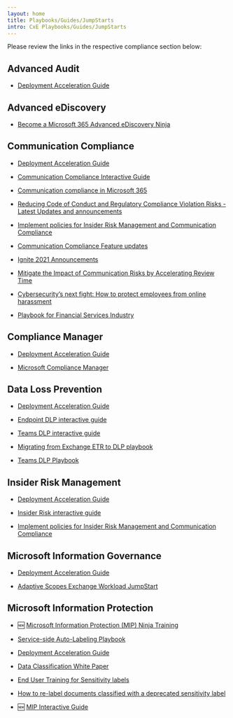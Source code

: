 ```yaml
---
layout: home
title: Playbooks/Guides/JumpStarts
intro: CxE Playbooks/Guides/JumpStarts
---
```


Please review the links in the respective compliance section below:

## Advanced Audit
* [Deployment Acceleration Guide](../../dag/aed-audit)

## Advanced eDiscovery
* [Become a Microsoft 365 Advanced eDiscovery Ninja](https://aka.ms/ediscoveryninja)

## Communication Compliance
* [Deployment Acceleration Guide](../../dag/ir-cc)

* [Communication Compliance Interactive Guide](https://aka.ms/communicationcomplianceguide)

* [Communication compliance in Microsoft 365](https://docs.microsoft.com/en-us/microsoft-365/compliance/communication-compliance-solution-overview?view=o365-worldwide)

* [Reducing Code of Conduct and Regulatory Compliance Violation Risks - Latest Updates and announcements](https://aka.ms/ccrsa2021)

* [Implement policies for Insider Risk Management and Communication Compliance](https://www.microsoft.com/en-us/microsoft-365/business/compliance-insider-risk-management)

* [Communication Compliance Feature updates](http://aka.ms/featureupdates)

* [Ignite 2021 Announcements](https://techcommunity.microsoft.com/t5/security-compliance-and-identity/discover-and-manage-communication-risks-with-communication/ba-p/2909291)

* [Mitigate the Impact of Communication Risks by Accelerating Review Time](https://aka.ms/ccinspire2021)

* [Cybersecurity’s next fight: How to protect employees from online harassment](https://www.microsoft.com/security/blog/2021/08/25/cybersecuritys-next-fight-how-to-protect-employees-from-online-harassment/)

* [Playbook for Financial Services Industry](https://microsoft.github.io/ComplianceCxE/playbooks/fsicc/)

## Compliance Manager
* [Deployment Acceleration Guide](../../dag/cm)

* [Microsoft Compliance Manager](https://aka.ms/compliancemanager/techdocs)

## Data Loss Prevention
* [Deployment Acceleration Guide](../../dag/mip-dlp)

* [Endpoint DLP interactive guide](https://microsoft-dlp-endpoints.immersivelearning.online/)

* [Teams DLP interactive guide](https://microsoft-teams-dlp.immersivelearning.online/)

* [Migrating from Exchange ETR to DLP playbook](https://aka.ms/mipc/ETRmigration)

* [Teams DLP Playbook](https://techcommunity.microsoft.com/t5/microsoft-security-and/microsoft-teams-dlp-playbook/bc-p/2073005#M4743)

## Insider Risk Management
* [Deployment Acceleration Guide](../../dag/ir-cc)

* [Insider Risk interactive guide](https://insider-risk-management.azureedge.net/)

* [Implement policies for Insider Risk Management and Communication Compliance](https://www.microsoft.com/en-us/microsoft-365/business/compliance-insider-risk-management)

## Microsoft Information Governance
* [Deployment Acceleration Guide](../../dag/mig-rm)

* [Adaptive Scopes Exchange Workload JumpStart](../../playbooks/migjump)

## Microsoft Information Protection
* 🆕 [Microsoft Information Protection (MIP) Ninja Training](https://aka.ms/mipninja)

* [Service-side Auto-Labeling Playbook](../../playbooks/service-side-auto-labeling)

* [Deployment Acceleration Guide](../../dag/mip-dlp)

* [Data Classification White Paper](https://aka.ms/MIPC/DataClassification)

* [End User Training for Sensitivity labels](../../enduser/sensitivity/)

* [How to re-label documents classified with a deprecated sensitivity label](https://techcommunity.microsoft.com/t5/microsoft-security-and/how-to-re-label-documents-classified-with-a-deprecated/ba-p/2218259)
* 🆕 [MIP Interactive Guide](https://aka.ms/MIPInteractiveGuide)